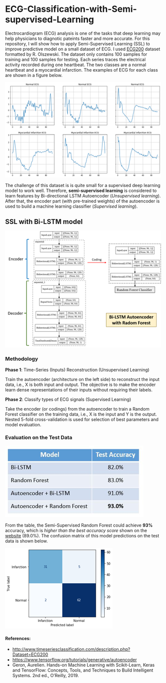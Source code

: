 # ECG-Classification-with-Semi-supervised-Learning

Electrocardiogram (ECG) analysis is one of the tasks that deep learning may help physicians to diagnotic pateints faster and more accurate. For this repository, I will show how to apply Semi-Supervised Learning (SSL) to improve predictive model on a small dataset of ECG. I used [ECG200](http://www.timeseriesclassification.com/description.php?Dataset=ECG200) dataset formatted by R. Olszewski. The dataset only contains 100 samples for training and 100 samples for testing. Each series traces the electrical activity recorded during one heartbeat. The two classes are a normal heartbeat and a myocardial infarction. The examples of ECG for each class are shown in a figure below.


![](images/exampleECG.png)

The challenge of this dataset is is quite small for a supervised deep learning model to work well. Therefore, **semi-supervised learning** is considered to learn features by Bi-directional LSTM Autoencoder (*Unsupervised learning*). After that, the encoder part (with pre-trained weights) of the autoencoder is used to build a machine learning classifier (*Supervised learning*). 

## SSL with Bi-LSTM model
![](images/SSL_architect.png)

### Methodology 
**Phase 1**: Time-Series (Inputs) Reconstruction (Unsupervised Learning)

Train the autoencoder (architecture on the left side) to reconstruct the input data, i.e., X is both input and output. The objective is to make the encoder learn dense representations of their inputs without requiring their labels. 

**Phase 2**: Classify types of ECG signals (Supervised Learning)

Take the encoder (or codings) from the autoencoder to train a Random Forest classifier on the training data, i.e., X is the input and Y is the output. Nested 5-fold cross-validation is used for selection of best parameters and model evaluation.

### Evaluation on the Test Data

![](images/report_table.JPG)

From the table, the Semi-Supervised Random Forest could achieve **93%** accuracy, which is *higher than the best accuracy score* shown on the [website](http://www.timeseriesclassification.com/description.php?Dataset=ECG200) (89.0%). The confusion matrix of this model predictions on the test data is shown below.

![](images/confusion_matrix.png)


#### References:
- http://www.timeseriesclassification.com/description.php?Dataset=ECG200
- https://www.tensorflow.org/tutorials/generative/autoencoder
- Geron, Aurelien. Hands-on Machine Learning with Scikit-Learn, Keras and TensorFlow: Concepts, Tools, and Techniques to Build Intelligent Systems. 2nd ed., O’Reilly, 2019.
